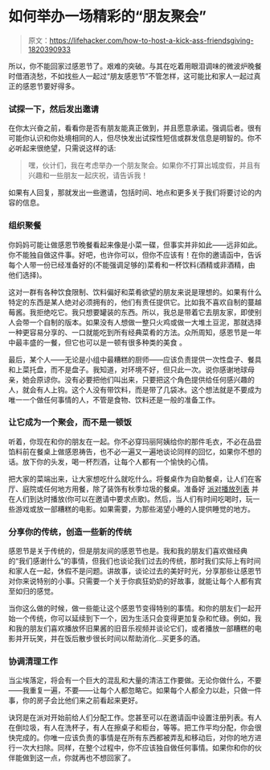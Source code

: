 # 如何举办一场精彩的“朋友聚会”

> 原文：<https://lifehacker.com/how-to-host-a-kick-ass-friendsgiving-1820390933>

所以，你不能回家过感恩节了。艰难的突破。与其在吃着用眼泪调味的微波炉晚餐时借酒浇愁，不如找些人一起过“朋友感恩节”不管怎样，这可能比和家人一起过真正的感恩节要好得多。



### 试探一下，然后发出邀请

在你太兴奋之前，看看你是否有朋友能真正做到，并且愿意承诺。强调后者。很有可能你认识和你处境相同的人，但尽快发出试探性短信或群发信息是明智的。你不必听起来很绝望，只需说这样的话:

> 嘿，伙计们，我在考虑举办一个朋友聚会。如果你不打算出城度假，并且有兴趣和一些朋友一起庆祝，请告诉我！

如果有人回复，那就发出一些邀请，包括时间、地点和更多关于我们将要讨论的内容的信息。

### 组织聚餐

你妈妈可能让做感恩节晚餐看起来像是小菜一碟，但事实并非如此——远非如此。你不能独自做这件事。好吧，也许你可以，但你不应该有！在你的邀请函中，告诉每个人带一份已经准备好的(不能强调足够的)菜肴和一杯饮料(酒精或非酒精，由他们选择)。

这对一群有各种饮食限制、饮料偏好和菜肴欲望的朋友来说是理想的。如果有什么特定的东西是某人绝对必须拥有的，他们有责任提供它。比如我不喜欢自制的蔓越莓酱。我拒绝吃它。我只想要罐装的东西。所以，我总是带着它去朋友家，即使别人会带一个自制的版本。如果没有人想做一整只火鸡或做一大堆土豆泥，那就选择一种更容易分享的、一口就能吃到所有经典菜肴的方法。众所周知，感恩节是一年中最丰盛的一餐，但它也可以是一顿有很多种类的美食 。

最后，某个人——无论是小组中最糟糕的厨师——应该负责提供一次性盘子、餐具和上菜托盘，而不是盘子。我知道，对环境不好，但只此一次。说你感谢地球母亲，她会原谅你。没有必要把他们叫出来，只要把这个角色提供给任何感兴趣的人，就会有人上钩。这个人没有带饮料，而是带了几袋冰。这个想法就是不要成为唯一一个做任何事情的人，不管是食物、饮料还是一般的准备工作。

### 让它成为一个聚会，而不是一顿饭

听着，你现在和你的朋友在一起。你不必穿玛丽阿姨给你的那件毛衣，不必在品尝馅料前在餐桌上做感恩祷告，也不必一遍又一遍地谈论同样的回忆，如果你不想的话。放下你的头发，喝一杯烈酒，让每个人都有一个愉快的心情。

把大家的菜端出来，让大家想吃什么就吃什么。将餐桌作为自助餐桌，让人们在客厅、庭院或任何地方用餐，除了装饰有秋季垃圾的餐桌。准备好 [派对播放列表](https://lifehacker.com/seven-tips-to-build-a-better-party-playlist-1789444085) 并在人们到达时播放(你可以在邀请中要求点歌)。然后，当人们有时间吃喝时，玩一些游戏或放一部糟糕的电影。如果需要，为那些渴望小睡的人提供睡觉的地方。

### 分享你的传统，创造一些新的传统

感恩节是关于传统的，但是朋友间的感恩节也是。我和我的朋友们喜欢做经典的“我们感谢什么”的事情，但我们也谈论我们过去的传统，那时我们实际上有时间和家人在一起，休假不是问题。讲故事，谈论过去的美好时光，分享那些让感恩节对你来说特别的小事。只需要一个关于你疯狂奶奶的好故事，就能让每个人都有宾至如归的感觉。

当你这么做的时候，做一些能让这个感恩节变得特别的事情。和你的朋友们一起开始一个传统，你可以延续到下一个，因为生活只会变得更加复杂和忙碌。例如，我和我的朋友们喜欢播放怀旧果酱的旧音乐视频并谈论它们，或者播放一部糟糕的电影并开玩笑，并在饭后散步很长时间以帮助消化...买更多的酒。

### 协调清理工作

当尘埃落定，将会有一个巨大的混乱和大量的清洁工作要做。无论你做什么，不要——我重复一遍，不要——让每个人都忽略它。如果每个人都全力以赴，只做一件事，你的房子会比他们来之前看起来更好。

诀窍是在派对开始前给人们分配工作。您甚至可以在邀请函中设置注册列表。有人在倒垃圾，有人在洗杯子，有人在擦桌子和柜台，等等。把工作平均分配，你会很快完成的。你唯一应该负责的事情是在所有东西都被弄乱和移动后，对你的地方进行一次大扫除。同样，在整个过程中，你不应该独自做任何事情。如果你和你的伙伴能做到这一点，你就再也不想回家了。